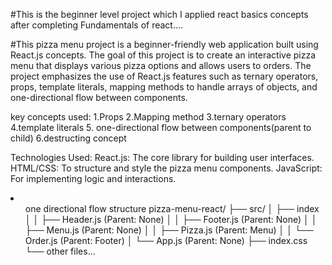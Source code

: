 #This is the beginner level project which I applied react basics concepts after completing Fundamentals of react.... 

#This pizza menu project is a beginner-friendly web application built using React.js concepts. The goal of this project is to create an interactive pizza menu that displays various pizza options and allows users to orders. The project emphasizes the use of React.js features such as ternary operators, props, template literals, mapping methods to handle arrays of objects, and one-directional flow between components. 

key concepts used:
1.Props
2.Mapping method
3.ternary operators
4.template literals
5. one-directional flow between components(parent to child)
6.destructing concept


Technologies Used:
React.js: The core library for building user interfaces.
HTML/CSS: To structure and style the pizza menu components.
JavaScript: For implementing logic and interactions.
<li>
<ul>
one directional flow structure 
pizza-menu-react/
├── src/
│   ├── index
│   │   ├── Header.js (Parent: None)
│   │   ├── Footer.js (Parent: None)
│   │   ├── Menu.js (Parent: None)
│   │   ├── Pizza.js (Parent: Menu)
│   │   └── Order.js (Parent: Footer)
│   └── App.js (Parent: None)
├── index.css
└── other files...
</ul>
</li>


